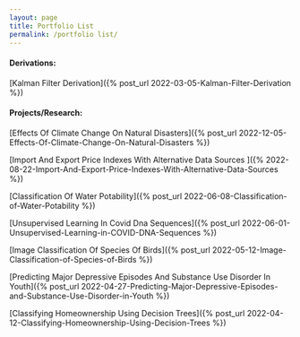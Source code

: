 ```yaml
---
layout: page
title: Portfolio List
permalink: /portfolio list/
---
```


#### Derivations:

[Kalman Filter Derivation]({% post_url 2022-03-05-Kalman-Filter-Derivation %})

#### Projects/Research:

[Effects Of Climate Change On Natural Disasters]({% post_url 2022-12-05-Effects-Of-Climate-Change-On-Natural-Disasters %})

[Import And Export Price Indexes With Alternative Data Sources
]({% 2022-08-22-Import-And-Export-Price-Indexes-With-Alternative-Data-Sources %})

[Classification Of Water Potability]({% post_url 2022-06-08-Classification-of-Water-Potability %})

[Unsupervised Learning In Covid Dna Sequences]({% post_url 2022-06-01-Unsupervised-Learning-in-COVID-DNA-Sequences %})

[Image Classification Of Species Of Birds]({% post_url 2022-05-12-Image-Classification-of-Species-of-Birds %})

[Predicting Major Depressive Episodes And Substance Use Disorder In Youth]({% post_url 2022-04-27-Predicting-Major-Depressive-Episodes-and-Substance-Use-Disorder-in-Youth %})

[Classifying Homeownership Using Decision Trees]({% post_url 2022-04-12-Classifying-Homeownership-Using-Decision-Trees %})
